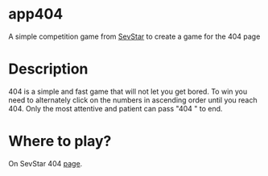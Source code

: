 # app404
A simple competition game from [SevStar](https://sevstar.net/) to create a game for the 404 page 

# Description
404 is a simple and fast game that will not let you get bored. To win you need to alternately click on the numbers in ascending order until you reach 404. Only the most attentive and patient can pass "404 " to end.

# Where to play?
On SevStar 404 [page](https://sevstar.net/404).
